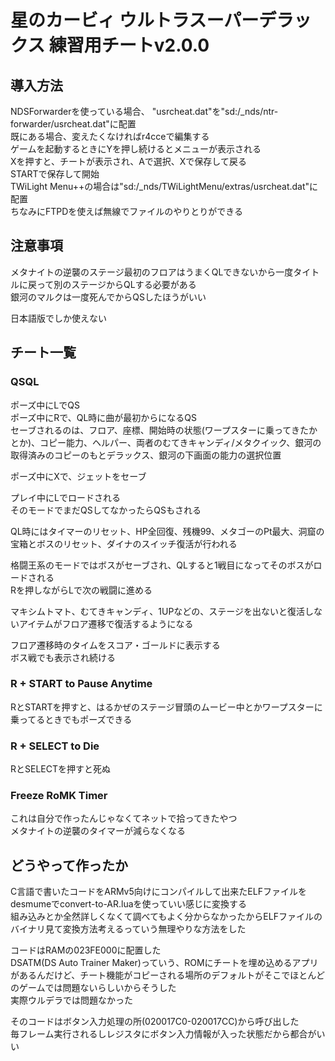 # 星のカービィ ウルトラスーパーデラックス 練習用チートv2.0.0

## 導入方法

NDSForwarderを使っている場合、 "usrcheat.dat"を"sd:/_nds/ntr-forwarder/usrcheat.dat"に配置  
既にある場合、変えたくなければr4cceで編集する  
ゲームを起動するときにYを押し続けるとメニューが表示される  
Xを押すと、チートが表示され、Aで選択、Xで保存して戻る  
STARTで保存して開始  
TWiLight Menu++の場合は"sd:/_nds/TWiLightMenu/extras/usrcheat.dat"に配置  
ちなみにFTPDを使えば無線でファイルのやりとりができる

## 注意事項

メタナイトの逆襲のステージ最初のフロアはうまくQLできないから一度タイトルに戻って別のステージからQLする必要がある  
銀河のマルクは一度死んでからQSしたほうがいい

日本語版でしか使えない

## チート一覧

### QSQL

ポーズ中にLでQS  
ポーズ中にRで、QL時に曲が最初からになるQS  
セーブされるのは、フロア、座標、開始時の状態(ワープスターに乗ってきたかとか)、コピー能力、ヘルパー、両者のむてきキャンディ/メタクイック、銀河の取得済みのコピーのもとデラックス、銀河の下画面の能力の選択位置

ポーズ中にXで、ジェットをセーブ

プレイ中にLでロードされる  
そのモードでまだQSしてなかったらQSもされる

QL時にはタイマーのリセット、HP全回復、残機99、メタゴーのPt最大、洞窟の宝箱とボスのリセット、ダイナのスイッチ復活が行われる

格闘王系のモードではボスがセーブされ、QLすると1戦目になってそのボスがロードされる  
Rを押しながらLで次の戦闘に進める

マキシムトマト、むてきキャンディ、1UPなどの、ステージを出ないと復活しないアイテムがフロア遷移で復活するようになる

フロア遷移時のタイムをスコア・ゴールドに表示する  
ボス戦でも表示され続ける

### R + START to Pause Anytime

RとSTARTを押すと、はるかぜのステージ冒頭のムービー中とかワープスターに乗ってるときでもポーズできる

### R + SELECT to Die

RとSELECTを押すと死ぬ

### Freeze RoMK Timer

これは自分で作ったんじゃなくてネットで拾ってきたやつ  
メタナイトの逆襲のタイマーが減らなくなる

## どうやって作ったか

C言語で書いたコードをARMv5向けにコンパイルして出来たELFファイルをdesmumeでconvert-to-AR.luaを使っていい感じに変換する  
組み込みとか全然詳しくなくて調べてもよく分からなかったからELFファイルのバイナリ見て変換方法考えるっていう無理やりな方法をした

コードはRAMの023FE000に配置した  
DSATM(DS Auto Trainer Maker)っていう、ROMにチートを埋め込めるアプリがあるんだけど、チート機能がコピーされる場所のデフォルトがそこでほとんどのゲームでは問題ないらしいからそうした  
実際ウルデラでは問題なかった

そのコードはボタン入力処理の所(020017C0-020017CC)から呼び出した  
毎フレーム実行されるしレジスタにボタン入力情報が入った状態だから都合がいい
